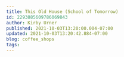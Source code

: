 ```yaml
---
title: This Old House (School of Tomorrow)
id: 2293885609786069843
author: Kirby Urner
published: 2021-10-03T13:20:00.004-07:00
updated: 2021-10-03T13:20:42.884-07:00
blog: coffee_shops
tags: 
---
```


